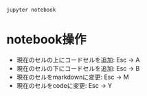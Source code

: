 ```bash
jupyter notebook
```

# notebook操作

- 現在のセルの上にコードセルを追加: Esc → A
- 現在のセルの下にコードセルを追加: Esc → B
- 現在のセルをmarkdownに変更: Esc → M
- 現在のセルをcodeに変更: Esc → Y

